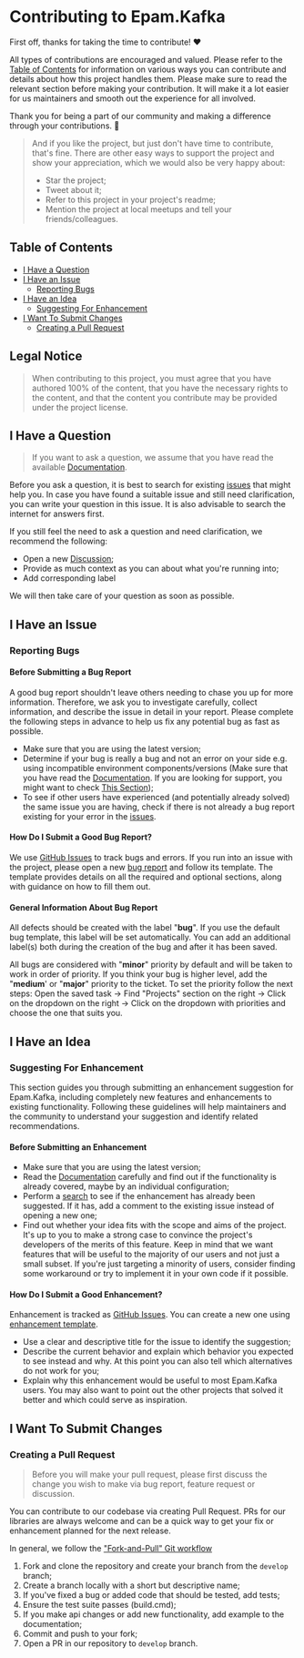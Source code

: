 ﻿# Contributing to Epam.Kafka

First off, thanks for taking the time to contribute! ❤️

All types of contributions are encouraged and valued. Please refer to the [Table of Contents](#table-of-contents) for information on various ways you can contribute and details about how this project handles them. Please make sure to read the relevant section before making your contribution. It will make it a lot easier for us maintainers and smooth out the experience for all involved. 

Thank you for being a part of our community and making a difference through your contributions. 🎉

> And if you like the project, but just don't have time to contribute, that's fine. There are other easy ways to support the project and show your appreciation, which we would also be very happy about:
> - Star the project;
> - Tweet about it;
> - Refer to this project in your project's readme;
> - Mention the project at local meetups and tell your friends/colleagues.

## Table of Contents

- [I Have a Question](#i-have-a-question)
- [I Have an Issue](#i-have-an-issue)
  - [Reporting Bugs](#reporting-bugs)
- [I Have an Idea](#i-have-an-idea)
  - [Suggesting For Enhancement](#suggesting-for-enhancement)
- [I Want To Submit Changes](#i-want-to-submit-changes)
  - [Creating a Pull Request](#creating-a-pull-request)

## Legal Notice

> When contributing to this project, you must agree that you have authored 100% of the content, that you have the necessary rights to the content, and that the content you contribute may be provided under the project license.

## I Have a Question

> If you want to ask a question, we assume that you have read the available [Documentation](https://github.com/epam/epam-kafka).

Before you ask a question, it is best to search for existing [issues](https://github.com/epam/epam-kafka/issues) that might help you. In case you have found a suitable issue and still need clarification, you can write your question in this issue. It is also advisable to search the internet for answers first.

If you still feel the need to ask a question and need clarification, we recommend the following:

- Open a new [Discussion](https://github.com/epam/epam-kafka/discussions/new?category=q-a);
- Provide as much context as you can about what you're running into;
- Add corresponding label

We will then take care of your question as soon as possible.

## I Have an Issue

### Reporting Bugs

#### Before Submitting a Bug Report

A good bug report shouldn't leave others needing to chase you up for more information. Therefore, we ask you to investigate carefully, collect information, and describe the issue in detail in your report. Please complete the following steps in advance to help us fix any potential bug as fast as possible.

- Make sure that you are using the latest version;
- Determine if your bug is really a bug and not an error on your side e.g. using incompatible environment components/versions (Make sure that you have read the [Documentation](https://github.com/epam/epam-kafka). If you are looking for support, you might want to check [This Section](#i-have-a-question));
- To see if other users have experienced (and potentially already solved) the same issue you are having, check if there is not already a bug report existing for your error in the [issues](https://github.com/epam/epam-kafka/issues?q=is%3Aopen+is%3Aissue+label%3Abug).

#### How Do I Submit a Good Bug Report?

We use [GitHub Issues](https://github.com/epam/epam-kafka/issues) to track bugs and errors. If you run into an issue with the project, please open a new [bug report](https://github.com/epam/epam-kafka/issues/new?assignees=&labels=bug&projects=&template=bug-report.md&title=%5BComponent+name%5D%3A+clear+and+descriptive+title) and follow its template. The template provides details on all the required and optional sections, along with guidance on how to fill them out.

#### General Information About Bug Report

All defects should be created with the label "**bug**". If you use the default bug template, this label will be set automatically. 
You can add an additional label(s) both during the creation of the bug and after it has been saved.

All bugs are considered with "**minor**" priority by default and will be taken to work in order of priority. If you think your bug is higher level, add the "**medium**' or  "**major**" priority to the ticket. To set the priority follow the next steps: Open the saved task -> Find "Projects" section on the right -> Click on the dropdown on the right -> Click on the dropdown with priorities and choose the one that suits you.

## I Have an Idea

### Suggesting For Enhancement

This section guides you through submitting an enhancement suggestion for Epam.Kafka, including completely new features and enhancements to existing functionality. Following these guidelines will help maintainers and the community to understand your suggestion and identify related recommendations.

#### Before Submitting an Enhancement

- Make sure that you are using the latest version;
- Read the [Documentation](https://github.com/epam/epam-kafka) carefully and find out if the functionality is already covered, maybe by an individual configuration;
- Perform a [search](https://github.com/epam/epam-kafka/issues?q=is%3Aopen+is%3Aissue+label%3Aenhancement) to see if the enhancement has already been suggested. If it has, add a comment to the existing issue instead of opening a new one;
- Find out whether your idea fits with the scope and aims of the project. It's up to you to make a strong case to convince the project's developers of the merits of this feature. Keep in mind that we want features that will be useful to the majority of our users and not just a small subset. If you're just targeting a minority of users, consider finding some workaround or try to implement it in your own code if it possible.

#### How Do I Submit a Good Enhancement?

Enhancement is tracked as [GitHub Issues](https://github.com/epam/epam-kafka/issues). You can create a new one using [enhancement template](https://github.com/epam/epam-kafka/issues/new?assignees=&labels=enhancement&projects=&template=enhancement.md&title=).

- Use a clear and descriptive title for the issue to identify the suggestion;
- Describe the current behavior and explain which behavior you expected to see instead and why. At this point you can also tell which alternatives do not work for you;
- Explain why this enhancement would be useful to most Epam.Kafka users. You may also want to point out the other projects that solved it better and which could serve as inspiration.

## I Want To Submit Changes

### Creating a Pull Request

> Before you will make your pull request, please first discuss the change you wish to make via bug report, feature request or discussion.

You can contribute to our codebase via creating Pull Request. PRs for our libraries are always welcome and can be a quick way to get your fix or enhancement planned for the next release. 

In general, we follow the ["Fork-and-Pull" Git workflow](https://github.com/susam/gitpr)

1. Fork and clone the repository and create your branch from the `develop` branch;
2. Create a branch locally with a short but descriptive name;
3. If you've fixed a bug or added code that should be tested, add tests;
4. Ensure the test suite passes (build.cmd);
5. If you make api changes or add new functionality, add example to the documentation;
6. Commit and push to your fork;
7. Open a PR in our repository to `develop` branch.
